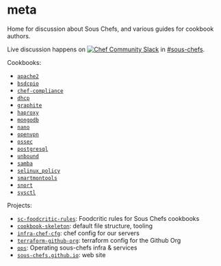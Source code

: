 # meta

Home for discussion about Sous Chefs, and various guides for cookbook authors.

Live discussion happens on [![Chef Community Slack](https://community-slack.chef.io/badge.svg)](https://community-slack.chef.io/) in [#sous-chefs](https://chefcommunity.slack.com/messages/sous-chefs/).

Cookbooks:
- [`apache2`](https://github.com/sous-chefs/apache2)
- [`bsdcpio`](https://github.com/sous-chefs/bsdcpio)
- [`chef-compliance`](https://github.com/sous-chefs/chef-compliance)
- [`dhcp`](https://github.com/sous-chefs/dhcp)
- [`graphite`](https://github.com/sous-chefs/graphite)
- [`haproxy`](https://github.com/sous-chefs/haproxy)
- [`mongodb`](https://github.com/sous-chefs/mongodb)
- [`nano`](https://github.com/sous-chefs/nano)
- [`openvpn`](https://github.com/sous-chefs/openvpn)
- [`ossec`](https://github.com/sous-chefs/ossec)
- [`postgresql`](https://github.com/sous-chefs/postgresql)
- [`unbound`](https://github.com/sous-chefs/unbound)
- [`samba`](https://github.com/sous-chefs/samba)
- [`selinux_policy`](https://github.com/sous-chefs/selinux_policy)
- [`smartmontools`](https://github.com/sous-chefs/smartmontools)
- [`snort`](https://github.com/sous-chefs/snort)
- [`sysctl`](https://github.com/sous-chefs/sysctl)

Projects:

- [`sc-foodcritic-rules`](https://github.com/sous-chefs/sc-foodcritic-rules): Foodcritic rules for Sous Chefs cookbooks
- [`cookbook-skeleton`](https://github.com/sous-chefs/cookbook-skeleton): default file structure, tooling
- [`infra-chef-cfg`](https://github.com/sous-chefs/infra-chef-cfg): chef config for our servers
- [`terraform-github-org`](https://github.com/sous-chefs/terraform-github-org): terraform config for the Github Org
- [`ops`](https://github.com/sous-chefs/ops): Operating sous-chefs infra & services
- [`sous-chefs.github.io`](https://github.com/sous-chefs/sous-chefs.github.io): web site
